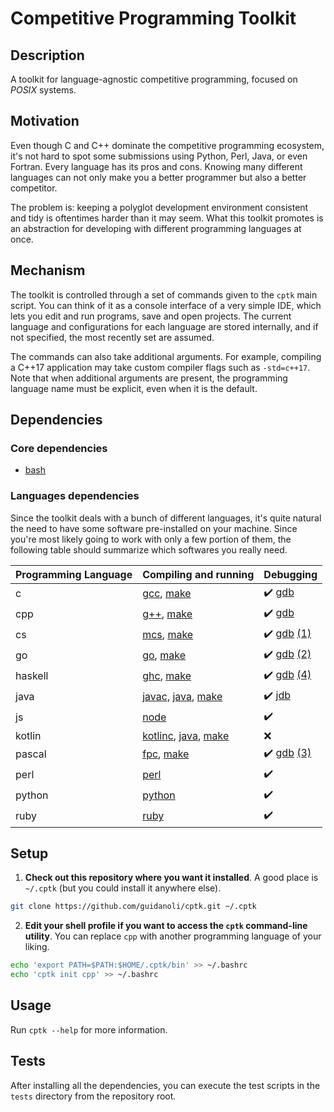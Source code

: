 # Competitive Programming Toolkit

## Description

A toolkit for language-agnostic competitive programming, focused on _POSIX_ systems.

## Motivation

Even though C and C++ dominate the competitive programming ecosystem, it's not hard to spot some submissions using Python, Perl, Java, or even Fortran.
Every language has its pros and cons. Knowing many different languages can not only make you a better programmer but also a better competitor.

The problem is: keeping a polyglot development environment consistent and tidy is oftentimes harder than it may seem.
What this toolkit promotes is an abstraction for developing with different programming languages at once.

## Mechanism

The toolkit is controlled through a set of commands given to the `cptk` main script.
You can think of it as a console interface of a very simple IDE, which lets you edit and run programs, save and open projects.
The current language and configurations for each language are stored internally, and if not specified, the most recently set are assumed.

The commands can also take additional arguments. For example, compiling a C++17 application may take custom compiler flags such as `-std=c++17`. Note that when additional arguments are present, the programming language name must be explicit, even when it is the default.

## Dependencies

### Core dependencies

* [bash]

### Languages dependencies

Since the toolkit deals with a bunch of different languages, it's quite natural the need to have some software pre-installed on your machine.
Since you're most likely going to work with only a few portion of them, the following table should summarize which softwares you really need.

| Programming Language | Compiling and running | Debugging |
| :- | :- | :- |
| c | [gcc], [make] | :heavy_check_mark: [gdb] |
| cpp | [g++], [make] | :heavy_check_mark: [gdb] |
| cs | [mcs], [make] | :heavy_check_mark: [gdb] [(1)] |
| go | [go], [make] | :heavy_check_mark: [gdb] [(2)] |
| haskell | [ghc], [make] | :heavy_check_mark: [gdb] [(4)] |
| java | [javac], [java], [make] | :heavy_check_mark: [jdb] |
| js | [node] | :heavy_check_mark: |
| kotlin | [kotlinc], [java], [make] | :x: |
| pascal | [fpc], [make] | :heavy_check_mark: [gdb] [(3)] |
| perl | [perl] | :heavy_check_mark: |
| python | [python] | :heavy_check_mark: |
| ruby | [ruby] | :heavy_check_mark: |

## Setup

1. **Check out this repository where you want it installed**. A good place is `~/.cptk` (but you could install it anywhere else).

```sh
git clone https://github.com/guidanoli/cptk.git ~/.cptk
```

2. **Edit your shell profile if you want to access the `cptk` command-line utility**. You can replace `cpp` with another programming language of your liking.

```sh
echo 'export PATH=$PATH:$HOME/.cptk/bin' >> ~/.bashrc
echo 'cptk init cpp' >> ~/.bashrc
```

## Usage

Run `cptk --help` for more information.

## Tests

After installing all the dependencies, you can execute the test scripts in the `tests` directory from the repository root.

[(1)]: https://www.mono-project.com/docs/debug+profile/debug/#debugging-with-gdb
[(2)]: https://golang.org/doc/gdb
[(3)]: https://www.freepascal.org/docs-html/user/userse54.html#x165-17200010.2
[(4)]: https://downloads.haskell.org/~ghc/latest/docs/html/users_guide/debug-info.html
[bash]: https://www.gnu.org/software/bash/
[fpc]: https://www.freepascal.org/
[g++]: https://gcc.gnu.org/
[gcc]: https://gcc.gnu.org/
[gdb]: https://www.gnu.org/software/gdb/
[ghc]: https://www.haskell.org/ghc/
[go]: https://golang.org/
[java]: https://docs.oracle.com/javase/7/docs/technotes/tools/windows/java.html
[javac]: https://docs.oracle.com/javase/7/docs/technotes/tools/windows/javac.html
[jdb]: https://docs.oracle.com/javase/7/docs/technotes/tools/windows/jdb.htm
[kotlinc]: https://kotlinlang.org/docs/tutorials/command-line.html
[make]: https://www.gnu.org/software/make/
[mcs]: https://www.mono-project.com/
[node]: https://nodejs.org/en/
[perl]: https://www.perl.org/
[python]: https://www.python.org/
[ruby]: https://www.ruby-lang.org/en/
